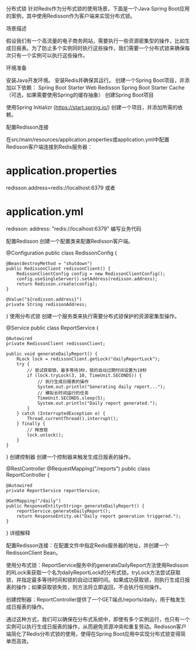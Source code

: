 




分布式锁
针对Redis作为分布式锁的使用场景，下面是一个Java Spring Boot应用的案例，其中使用Redisson作为客户端来实现分布式锁。

场景描述

假设我们有一个高流量的电子商务网站，需要执行一些资源密集型的操作，比如生成日报表。为了防止多个实例同时执行这些操作，我们需要一个分布式锁来确保每次只有一个实例可以执行这些操作。

环境准备

安装Java开发环境。
安装Redis并确保其运行。
创建一个Spring Boot项目，并添加以下依赖：
Spring Boot Starter Web
Redisson
Spring Boot Starter Cache（可选，如果需要使用Spring的缓存抽象）
创建Spring Boot项目

使用Spring Initializr (https://start.spring.io/) 创建一个项目，并添加所需的依赖。

配置Redisson连接

在src/main/resources/application.properties或application.yml中配置Redisson客户端连接到Redis服务器：

# application.properties
redisson.address=redis://localhost:6379
或者

# application.yml
redisson:
address: "redis://localhost:6379"
编写业务代码

配置Redisson
创建一个配置类来配置Redisson客户端。

@Configuration
public class RedissonConfig {

    @Bean(destroyMethod = "shutdown")
    public RedissonClient redissonClient() {
        RedissonClientConfig config = new RedissonClientConfig();
        config.useSingleServer().setAddress(redisson.address);
        return Redisson.create(config);
    }

    @Value("${redisson.address}")
    private String redissonAddress;
}
使用分布式锁
创建一个服务类来执行需要分布式锁保护的资源密集型操作。

@Service
public class ReportService {

    @Autowired
    private RedissonClient redissonClient;

    public void generateDailyReport() {
        RLock lock = redissonClient.getLock("dailyReportLock");
        try {
            // 尝试获取锁，最多等待3秒，锁的自动过期时间设置为10秒
            if (lock.tryLock(3, 10, TimeUnit.SECONDS)) {
                // 执行生成日报表的操作
                System.out.println("Generating daily report...");
                // 模拟长时间运行的任务
                TimeUnit.SECONDS.sleep(5);
                System.out.println("Daily report generated.");
            }
        } catch (InterruptedException e) {
            Thread.currentThread().interrupt();
        } finally {
            // 释放锁
            lock.unlock();
        }
    }
}
创建控制器
创建一个控制器来触发生成日报表的操作。

@RestController
@RequestMapping("/reports")
public class ReportController {

    @Autowired
    private ReportService reportService;

    @GetMapping("/daily")
    public ResponseEntity<String> generateDailyReport() {
        reportService.generateDailyReport();
        return ResponseEntity.ok("Daily report generation triggered.");
    }
}
详细解释

配置Redisson连接：在配置文件中指定Redis服务器的地址，并创建一个RedissonClient Bean。

使用分布式锁：ReportService服务中的generateDailyReport方法使用Redisson的RLock来获取一个名为dailyReportLock的分布式锁。tryLock方法尝试获取锁，并指定最多等待时间和锁的自动过期时间。如果成功获取锁，则执行生成日报表的操作；如果获取锁失败，则方法将立即返回，不会执行任何操作。

创建控制器：ReportController提供了一个GET端点/reports/daily，用于触发生成日报表的操作。

通过这种方式，我们可以确保在分布式系统中，即使有多个实例运行，也只有一个实例可以执行生成日报表的操作，从而避免资源冲突和重复劳动。Redisson客户端简化了Redis分布式锁的使用，使得在Spring Boot应用中实现分布式锁变得简单而高效。


